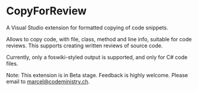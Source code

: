 # CopyForReview
A Visual Studio extension for formatted copying of code snippets.

Allows to copy code, with file, class, method and line info, suitable for code reviews. 
This supports creating written reviews of source code.

Currently, only a foswiki-styled output is supported, and only for C# code files.

Note: This extension is in Beta stage. Feedback is highly welcome. Please email to marcel@codeministry.ch.
